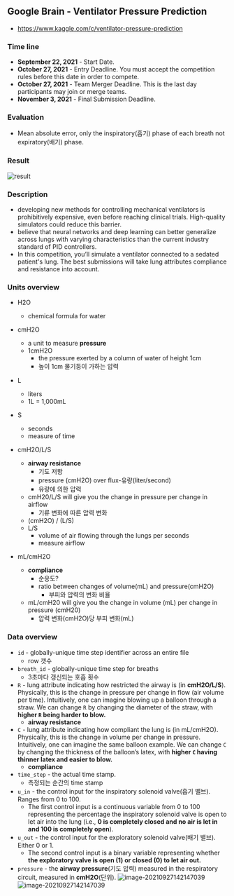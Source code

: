 ##  Google Brain - Ventilator Pressure Prediction
* https://www.kaggle.com/c/ventilator-pressure-prediction

### Time line

* **September 22, 2021** - Start Date.
* **October 27, 2021** - Entry Deadline. You must accept the competition rules before this date in order to compete.
* **October 27, 2021** - Team Merger Deadline. This is the last day participants may join or merge teams.
* **November 3, 2021** - Final Submission Deadline.



###  Evaluation

* Mean absolute error, only the inspiratory(흡기) phase of each breath not expiratory(배기) phase.



### Result

![result](https://user-images.githubusercontent.com/92927837/141037296-b0ffbb62-69b7-49c5-800b-ce88c7b1d1b5.png)



### Description

* developing new methods for controlling mechanical ventilators is prohibitively expensive, even before reaching clinical trials. High-quality simulators could reduce this barrier.
* believe that neural networks and deep learning can better generalize across lungs with varying characteristics than the current industry standard of PID controllers.
* In this competition, you’ll simulate a ventilator connected to a sedated patient's lung. The best submissions will take lung attributes compliance and resistance into account.



### Units overview

* H2O
  * chemical formula for water

* cmH2O
  * a unit to measure **pressure**
  * 1cmH2O
    * the pressure exerted by a column of water of height 1cm
    * 높이 1cm 물기둥이 가하는 압력
* L
  * liters
  * 1L = 1,000mL
* S
  * seconds
  * measure of time
* cmH2O/L/S
  * **airway resistance**
    * 기도 저항
    * pressure (cmH2O) over flux-유량(liter/second)
    * 유량에 의한 압력
  * cmH20/L/S will give you the change in pressure per change in airflow
    * 기류 변화에 따른 압력 변화
  * (cmH2O) / (L/S)
  * L/S
    * volume of air flowing through the lungs per seconds
    * measure airflow
* mL/cmH2O
  * **compliance**
    * 순응도?
    * ratio between changes of volume(mL) and pressure(cmH2O)
      * 부피와 압력의 변화 비율
  * mL/cmH20 will give you the change in volume (mL) per change in pressure (cmH20)
    * 압력 변화(cmH2O)당 부피 변화(mL)



### Data overview

* `id` - globally-unique time step identifier across an entire file
  * row 갯수
* `breath_id` - globally-unique time step for breaths
  * 3초마다 갱신되는 호흡 횟수
* `R` - lung attribute indicating how restricted the airway is (in **cmH2O/L/S**). Physically, this is the change in pressure per change in flow (air volume per time). Intuitively, one can imagine blowing up a balloon through a straw. We can change `R` by changing the diameter of the straw, with **higher `R` being harder to blow.**
  * **airway resistance**
* `C` - lung attribute indicating how compliant the lung is (in mL/cmH2O). Physically, this is the change in volume per change in pressure. Intuitively, one can imagine the same balloon example. We can change `C` by changing the thickness of the balloon’s latex, with **higher `C` having thinner latex and easier to blow.**
  * **compliance**
* `time_step` - the actual time stamp.
  * 측정되는 순간의 time stamp
* `u_in` - the control input for the inspiratory solenoid valve(흡기 밸브). Ranges from 0 to 100.
  * The first control input is a continuous variable from 0 to 100 representing the percentage the inspiratory solenoid valve is open to let air into the lung (i.e., **0 is completely closed and no air is let in and 100 is completely open**).
* `u_out` - the control input for the exploratory solenoid valve(배기 밸브). Either 0 or 1.
  * The second control input is a binary variable representing whether **the exploratory valve is open (1) or closed (0) to let air out.**
* `pressure` - the **airway pressure**(기도 압력) measured in the respiratory circuit, measured in **cmH2O**(단위).
 ![image-20210927142147039](https://user-images.githubusercontent.com/92927837/141037426-81a3a78a-1e32-4ac9-93fc-5699b79ac6e0.png)
 ![image-20210927142147039](https://user-images.githubusercontent.com/92927837/141037535-44faf672-9308-4728-8d81-7e5e232dabce.png)
